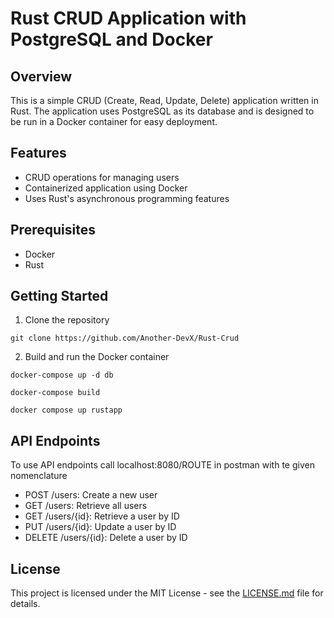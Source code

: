 # Rust CRUD Application with PostgreSQL and Docker

## Overview

This is a simple CRUD (Create, Read, Update, Delete) application written in Rust. The application uses PostgreSQL as its database and is designed to be run in a Docker container for easy deployment.

## Features

- CRUD operations for managing users
- Containerized application using Docker
- Uses Rust's asynchronous programming features

## Prerequisites

- Docker
- Rust

## Getting Started

1. Clone the repository
```
git clone https://github.com/Another-DevX/Rust-Crud
```

2. Build and run the Docker container
```
docker-compose up -d db

docker-compose build

docker compose up rustapp
```

## API Endpoints

To use API endpoints call localhost:8080/ROUTE in postman with te given nomenclature

- POST /users: Create a new user
- GET /users: Retrieve all users
- GET /users/{id}: Retrieve a user by ID
- PUT /users/{id}: Update a user by ID
- DELETE /users/{id}: Delete a user by ID

## License

This project is licensed under the MIT License - see the [LICENSE.md](LICENSE.md) file for details.
